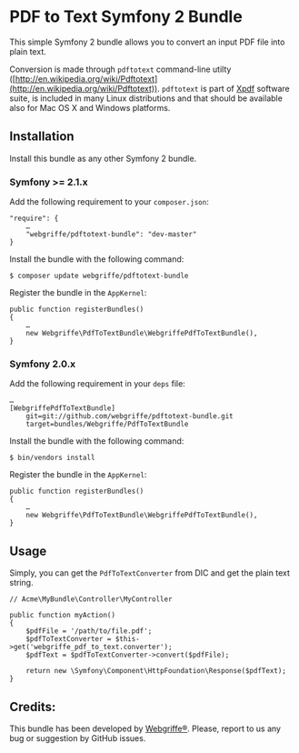 PDF to Text Symfony 2 Bundle
============================

This simple Symfony 2 bundle allows you to convert an input PDF file into plain text.

Conversion is made through `pdftotext` command-line utilty ([http://en.wikipedia.org/wiki/Pdftotext](http://en.wikipedia.org/wiki/Pdftotext)). `pdftotext` is part of [Xpdf](http://www.foolabs.com/xpdf/index.html) software suite, is included in many Linux distributions and that should be available also for Mac OS X and Windows platforms.

Installation
------------
Install this bundle as any other Symfony 2 bundle.

### Symfony >= 2.1.x
Add the following requirement to your `composer.json`:

	"require": {
		…
		"webgriffe/pdftotext-bundle": "dev-master"
	}
Install the bundle with the following command:

	$ composer update webgriffe/pdftotext-bundle


Register the bundle in the `AppKernel`:

	public function registerBundles()
    {
    	…
    	new Webgriffe\PdfToTextBundle\WebgriffePdfToTextBundle(),
    }

### Symfony 2.0.x    	

Add the following requirement in your `deps` file:

	…
	[WebgriffePdfToTextBundle]
		git=git://github.com/webgriffe/pdftotext-bundle.git
		target=bundles/Webgriffe/PdfToTextBundle

Install the bundle with the following command:
	
	$ bin/vendors install
	
Register the bundle in the `AppKernel`:

	public function registerBundles()
    {
    	…
    	new Webgriffe\PdfToTextBundle\WebgriffePdfToTextBundle(),
    }
	
Usage
-----

Simply, you can get the `PdfToTextConverter` from DIC and get the plain text string.

	// Acme\MyBundle\Controller\MyController
	
	public function myAction()
	{
		$pdfFile = '/path/to/file.pdf';
		$pdfToTextConverter = $this->get('webgriffe_pdf_to_text.converter');
		$pdfText = $pdfToTextConverter->convert($pdfFile);
		
		return new \Symfony\Component\HttpFoundation\Response($pdfText);
	}


Credits:
--------

This bundle has been developed by [Webgriffe®](http://www.webgriffe.com). Please, report to us any bug or suggestion by GitHub issues.

